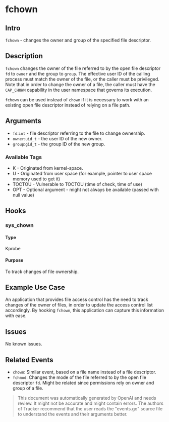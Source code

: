 
# fchown

## Intro
`fchown` - changes the owner and group of the specified file descriptor.

## Description
`fchown` changes the owner of the file referred to by the open file descriptor `fd` to `owner` and the group to `group`. The effective user ID of the calling process must match the owner of the file, or the caller must be privileged. Note that in order to change the owner of a file, the caller must have the `CAP_CHOWN` capability in the user namespace that governs its execution. 

`fchown` can be used instead of `chown` if it is necessary to work with an existing open file descriptor instead of relying on a file path.

## Arguments
* `fd`:`int` - file descriptor referring to the file to change ownership.
* `owner`:`uid_t` - the user ID of the new owner. 
* `group`:`gid_t` - the group ID of the new group. 

### Available Tags
* K - Originated from kernel-space.
* U - Originated from user space (for example, pointer to user space memory used to get it)
* TOCTOU - Vulnerable to TOCTOU (time of check, time of use)
* OPT - Optional argument - might not always be available (passed with null value)

## Hooks
### sys_chown
#### Type 
Kprobe
#### Purpose
To track changes of file ownership.

## Example Use Case
An application that provides file access control has the need to track changes of the owner of files, in order to update the access control list accordingly. By hooking `fchown`, this application can capture this information with ease.

## Issues
No known issues.

## Related Events
* `chown`: Similar event, based on a file name instead of a file descriptor.
* `fchmod`: Changes the mode of the file referred to by the open file descriptor `fd`. Might be related since permissions rely on owner and group of a file.

> This document was automatically generated by OpenAI and needs review. It might
> not be accurate and might contain errors. The authors of Tracker recommend that
> the user reads the "events.go" source file to understand the events and their
> arguments better.
